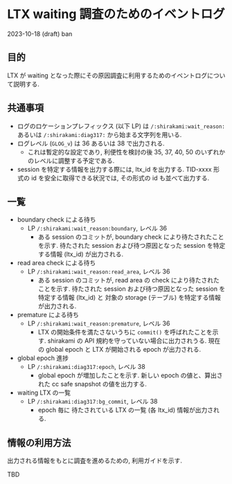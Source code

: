 # LTX waiting 調査のためのイベントログ

2023-10-18 (draft) ban

## 目的

LTX が waiting となった際にその原因調査に利用するためのイベントログについて説明する.

## 共通事項

* ログのロケーションプレフィックス (以下 LP) は `/:shirakami:wait_reason:` あるいは `/:shirakami:diag317:` から始まる文字列を用いる.
* ログレベル (`GLOG_v`) は 36 あるいは 38 で出力される.
    * これは暫定的な設定であり, 利便性を検討の後 35, 37, 40, 50 のいずれかのレベルに調整する予定である.
* session を特定する情報を出力する際には, ltx_id を出力する. TID-xxxx 形式の id を安全に取得できる状況では, その形式の id も並べて出力する.

## 一覧

* boundary check による待ち
    * LP `/:shirakami:wait_reason:boundary`, レベル 36
        * ある session のコミットが, boundary check により待たされたことを示す.
          待たされた session および待つ原因となった session を特定する情報 (ltx_id) が出力される.
* read area check による待ち
    * LP `/:shirakami:wait_reason:read_area`, レベル 36
        * ある session のコミットが, read area の check により待たされたことを示す.
          待たされた session および待つ原因となった session を特定する情報 (ltx_id) と
          対象の storage (テーブル) を特定する情報が出力される.
* premature による待ち
    * LP `/:shirakami:wait_reason:premature`, レベル 36
        * LTX の開始条件を満たさないうちに `commit()` を呼ばれたことを示す.
          shirakami の API 規約を守っていない場合に出力されうる.
          現在の global epoch と LTX が開始される epoch が出力される.
* global epoch 進捗
    * LP `/:shirakami:diag317:epoch`, レベル 38
        * global epoch が増加したことを示す.
          新しい epoch の値と、算出された cc safe snapshot の値を出力する.
* waiting LTX の一覧
    * LP `/:shirakami:diag317:bg_commit`, レベル 38
        * epoch 毎に 待たされている LTX の一覧 (各 ltx_id) 情報が出力される.

## 情報の利用方法

出力される情報をもとに調査を進めるための, 利用ガイドを示す.

TBD
